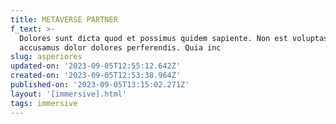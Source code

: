 ```yaml
---
title: METAVERSE PARTNER
f_text: >-
  Dolores sunt dicta quod et possimus quidem sapiente. Non est voluptas
  accusamus dolor dolores perferendis. Quia inc
slug: asperiores
updated-on: '2023-09-05T12:55:12.642Z'
created-on: '2023-09-05T12:53:38.964Z'
published-on: '2023-09-05T13:15:02.271Z'
layout: '[immersive].html'
tags: immersive
---
```



